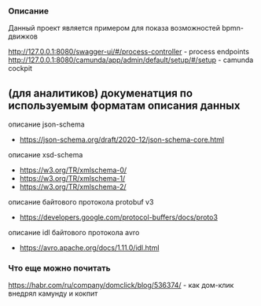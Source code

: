### Описание
Данный проект является примером для показа возможностей bpmn-движков


http://127.0.0.1:8080/swagger-ui/#/process-controller         - process endpoints
http://127.0.0.1:8080/camunda/app/admin/default/setup/#/setup - camunda cockpit

## (для аналитиков) докуменатция по используемым форматам описания данных
описание json-schema
* https://json-schema.org/draft/2020-12/json-schema-core.html

описание xsd-schema
* https://w3.org/TR/xmlschema-0/
* https://w3.org/TR/xmlschema-1/
* https://w3.org/TR/xmlschema-2/    

описание байтового протокола protobuf v3
* https://developers.google.com/protocol-buffers/docs/proto3

описание idl байтового протокола avro
* https://avro.apache.org/docs/1.11.0/idl.html

### Что еще можно почитать
https://habr.com/ru/company/domclick/blog/536374/ - как дом-клик внедрял камунду и кокпит
